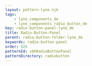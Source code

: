 ```yaml
---
layout: pattern-lyne.njk
tags: 
    - lyne_components_de
    - lyne_components_radio_button_de
key: radio-button-panel-lyne_de
title: Radio-Button-Panel
parent: radio-button-folder-lyne_de
keywords: radio-button-panel
order: 525
patternId: sbbRadioButtonPanel
patternDirectory: radiobutton
---
```

